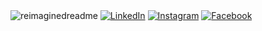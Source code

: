 <img src="https://myreadme.vercel.app/api/embed/VinnyFachiani?panels=userstatistics,toprepositories,toplanguages,commitgraph" alt="reimaginedreadme" />
<a href="https://www.linkedin.com/in/viniciusfachiani/" target="_blank"><img src="https://img.shields.io/badge/LinkedIn-%230077B5.svg?&style=flat-square&logo=linkedin&logoColor=white" alt="LinkedIn"></a>
<a href="https://www.instagram.com/vinnyfachiani/" target="_blank"><img src="https://img.shields.io/badge/Instagram-%23E4405F.svg?&style=flat-square&logo=instagram&logoColor=white" alt="Instagram"></a>
<a href="https://www.facebook.com/VinnyFach" target="_blank"><img src="https://img.shields.io/badge/Facebook-%231877F2.svg?&style=flat-square&logo=facebook&logoColor=white" alt="Facebook"></a>
